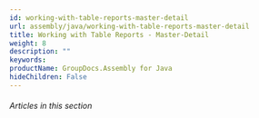 ```yaml
---
id: working-with-table-reports-master-detail
url: assembly/java/working-with-table-reports-master-detail
title: Working with Table Reports - Master-Detail
weight: 8
description: ""
keywords: 
productName: GroupDocs.Assembly for Java
hideChildren: False
---
```

###### Articles in this section
